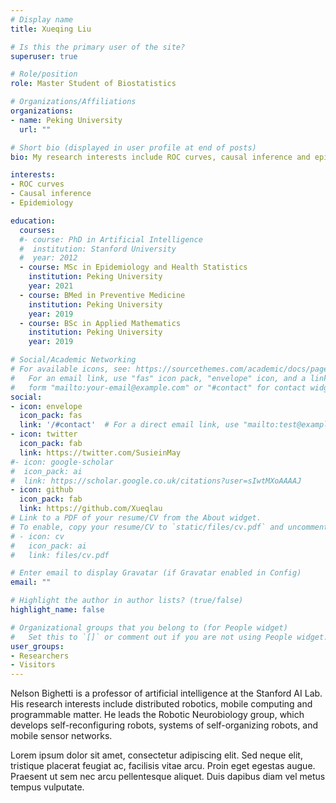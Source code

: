 ```yaml
---
# Display name
title: Xueqing Liu

# Is this the primary user of the site?
superuser: true

# Role/position
role: Master Student of Biostatistics

# Organizations/Affiliations
organizations:
- name: Peking University
  url: ""

# Short bio (displayed in user profile at end of posts)
bio: My research interests include ROC curves, causal inference and epidemiological methods.

interests:
- ROC curves
- Causal inference
- Epidemiology

education:
  courses:
  #- course: PhD in Artificial Intelligence
  #  institution: Stanford University
  #  year: 2012
  - course: MSc in Epidemiology and Health Statistics
    institution: Peking University
    year: 2021
  - course: BMed in Preventive Medicine
    institution: Peking University
    year: 2019
  - course: BSc in Applied Mathematics
    institution: Peking University
    year: 2019

# Social/Academic Networking
# For available icons, see: https://sourcethemes.com/academic/docs/page-builder/#icons
#   For an email link, use "fas" icon pack, "envelope" icon, and a link in the
#   form "mailto:your-email@example.com" or "#contact" for contact widget.
social:
- icon: envelope
  icon_pack: fas
  link: '/#contact'  # For a direct email link, use "mailto:test@example.org".
- icon: twitter
  icon_pack: fab
  link: https://twitter.com/SusieinMay
#- icon: google-scholar
#  icon_pack: ai
#  link: https://scholar.google.co.uk/citations?user=sIwtMXoAAAAJ
- icon: github
  icon_pack: fab
  link: https://github.com/Xueqlau
# Link to a PDF of your resume/CV from the About widget.
# To enable, copy your resume/CV to `static/files/cv.pdf` and uncomment the lines below.
# - icon: cv
#   icon_pack: ai
#   link: files/cv.pdf

# Enter email to display Gravatar (if Gravatar enabled in Config)
email: ""

# Highlight the author in author lists? (true/false)
highlight_name: false

# Organizational groups that you belong to (for People widget)
#   Set this to `[]` or comment out if you are not using People widget.
user_groups:
- Researchers
- Visitors
---
```


Nelson Bighetti is a professor of artificial intelligence at the Stanford AI Lab. His research interests include distributed robotics, mobile computing and programmable matter. He leads the Robotic Neurobiology group, which develops self-reconfiguring robots, systems of self-organizing robots, and mobile sensor networks.

Lorem ipsum dolor sit amet, consectetur adipiscing elit. Sed neque elit, tristique placerat feugiat ac, facilisis vitae arcu. Proin eget egestas augue. Praesent ut sem nec arcu pellentesque aliquet. Duis dapibus diam vel metus tempus vulputate.
